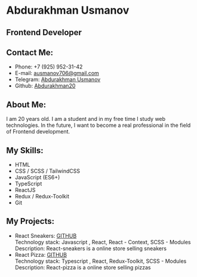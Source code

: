 # Abdurakhman Usmanov

## Frontend Developer

## Contact Me:

- Phone: +7 (925) 952-31-42
- E-mail: ausmanov706@gmail.com
- Telegram: [Abdurakhman Usmanov](https://t.me/Ausm2002)
- Github: [Abdurakhman20](https://github.com/Abdurakhman20)

## About Me:

I am 20 years old. I am a student and in my free time I study web technologies. In the future, I want to become a real professional in the field of Frontend development.

## My Skills:

- HTML
- CSS / SCSS / TailwindCSS
- JavaScript (ES6+)
- TypeScript
- ReactJS
- Redux / Redux-Toolkit
- Git

## My Projects:

- React Sneakers: [GITHUB](https://github.com/Abdurakhman20/react-sneakers) \
  Technology stack: Javascript , React, React - Context, SCSS - Modules \
  Description: React-sneakers is a online store selling sneakers
- React Pizza: [GITHUB](https://github.com/Abdurakhman20/react-pizza) \
  Technology stack: Typescript , React, Redux-Toolkit, SCSS - Modules \
  Description: React-pizza is a online store selling pizzas
